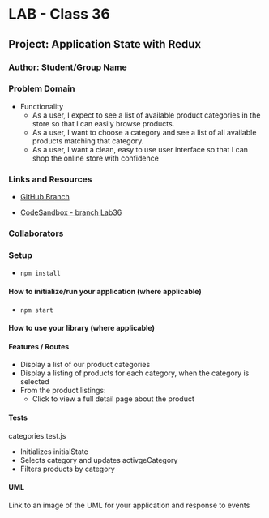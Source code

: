 # LAB - Class 36

## Project: Application State with Redux

### Author: Student/Group Name

### Problem Domain  

- Functionality
  - As a user, I expect to see a list of available product categories in the store so that I can easily browse products.
  - As a user, I want to choose a category and see a list of all available products matching that category.
  - As a user, I want a clean, easy to use user interface so that I can shop the online store with confidence

### Links and Resources

- [GitHub Branch](https://github.com/stevengant/storefront/tree/lab36) 

- [CodeSandbox - branch Lab36](https://codesandbox.io/p/github/stevengant/storefront/lab36?file=README.md&workspace=%257B%2522activeFilepath%2522%253Anull%252C%2522openFiles%2522%253A%255B%255D%252C%2522sidebarPanel%2522%253A%2522EXPLORER%2522%252C%2522gitSidebarPanel%2522%253A%2522COMMIT%2522%252C%2522spaces%2522%253A%257B%2522clg1qv43a00eu356lzjm6iur3%2522%253A%257B%2522key%2522%253A%2522clg1qv43a00eu356lzjm6iur3%2522%252C%2522name%2522%253A%2522Default%2522%252C%2522devtools%2522%253A%255B%257B%2522type%2522%253A%2522PREVIEW%2522%252C%2522taskId%2522%253A%2522start%2522%252C%2522port%2522%253A3000%252C%2522key%2522%253A%2522clg1qv43a00ev356la3ghu2ky%2522%252C%2522isMinimized%2522%253Afalse%257D%255D%257D%257D%252C%2522currentSpace%2522%253A%2522clg1qv43a00eu356lzjm6iur3%2522%252C%2522spacesOrder%2522%253A%255B%2522clg1qv43a00eu356lzjm6iur3%2522%255D%252C%2522hideCodeEditor%2522%253Afalse%257D)

### Collaborators

### Setup

- `npm install`

#### How to initialize/run your application (where applicable)

- `npm start`

#### How to use your library (where applicable)

#### Features / Routes

- Display a list of our product categories
- Display a listing of products for each category, when the category is selected
- From the product listings:
  - Click to view a full detail page about the product

#### Tests

categories.test.js
  - Initializes initialState
  - Selects category and updates activgeCategory
  - Filters products by category

#### UML

Link to an image of the UML for your application and response to events